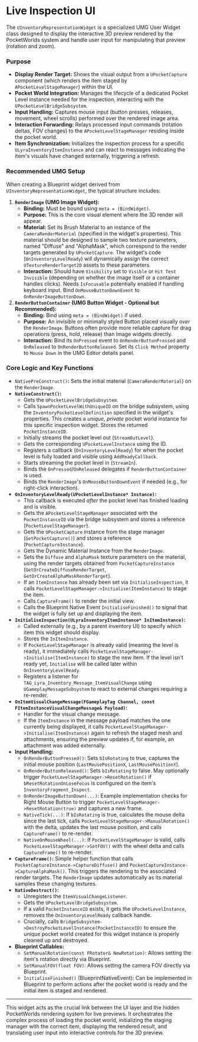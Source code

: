 # Live Inspection UI

The `UInventoryRepresentationWidget` is a specialized UMG User Widget class designed to display the interactive 3D preview rendered by the PocketWorlds system and handle user input for manipulating that preview (rotation and zoom).

### Purpose

* **Display Render Target:** Shows the visual output from a `UPocketCapture` component (which renders the item staged by `APocketLevelStageManager`) within the UI.
* **Pocket World Integration:** Manages the lifecycle of a dedicated Pocket Level instance needed for the inspection, interacting with the `UPocketLevelBridgeSubsystem`.
* **Input Handling:** Captures mouse input (button presses, releases, movement, wheel scrolls) performed over the rendered image area.
* **Interaction Forwarding:** Relays processed input commands (rotation deltas, FOV changes) to the `APocketLevelStageManager` residing inside the pocket world.
* **Item Synchronization:** Initializes the inspection process for a specific `ULyraInventoryItemInstance` and can react to messages indicating the item's visuals have changed externally, triggering a refresh.

### Recommended UMG Setup

When creating a Blueprint widget derived from `UInventoryRepresentationWidget`, the typical structure includes:

1. **`RenderImage` (UMG Image Widget):**
   * **Binding:** Must be bound using `meta = (BindWidget)`.
   * **Purpose:** This is the core visual element where the 3D render will appear.
   * **Material:** Set its Brush Material to an instance of the `CameraRenderMaterial` (specified in the widget's properties). This material should be designed to sample two texture parameters, named "Diffuse" and "AlphaMask", which correspond to the render targets generated by `UPocketCapture`. The widget's code (`OnInventoryLevelReady`) will dynamically assign the correct `UTextureRenderTarget2D` assets to these parameters.
   * **Interaction:** Should have `Visibility` set to `Visible` or `Hit Test Invisible` (depending on whether the image itself or a container handles clicks). Needs `IsFocusable` potentially enabled if handling keyboard input. Bind `OnMouseButtonDownEvent` to `OnRenderImageButtonDown`.
2. **`RenderButtonContainer` (UMG Button Widget - Optional but Recommended):**
   * **Binding:** Bind using `meta = (BindWidget)` if used.
   * **Purpose:** An invisible or minimally styled Button placed visually _over_ the `RenderImage`. Buttons often provide more reliable capture for drag operations (press, hold, release) than Image widgets directly.
   * **Interaction:** Bind its `OnPressed` event to `OnRenderButtonPressed` and `OnReleased` to `OnRenderButtonReleased`. Set its `Click Method` property to `Mouse Down` in the UMG Editor details panel.

### Core Logic and Key Functions

* `NativePreConstruct()`**:** Sets the initial material (`CameraRenderMaterial`) on the `RenderImage`.
* **`NativeConstruct()`:**
  * Gets the `UPocketLevelBridgeSubsystem`.
  * Calls `SpawnPocketLevelWithUniqueID` on the bridge subsystem, using the `InventoryPocketLevelDefinition` specified in the widget's properties. This creates a _unique, private_ pocket world instance for this specific inspection widget. Stores the returned `PocketInstanceID`.
  * Initially streams the pocket level out (`StreamOutLevel`).
  * Gets the corresponding `UPocketLevelInstance` using the ID.
  * Registers a callback (`OnInventoryLevelReady`) for when the pocket level is fully loaded and visible using `AddReadyCallback`.
  * Starts streaming the pocket level in (`StreamIn`).
  * Binds the `OnPressed`/`OnReleased` delegates if `RenderButtonContainer` is used.
  * Binds the `RenderImage`'s `OnMouseButtonDownEvent` if needed (e.g., for right-click interaction).
* **`OnInventoryLevelReady(UPocketLevelInstance* Instance)`:**
  * This callback is executed _after_ the pocket level has finished loading and is visible.
  * Gets the `APocketLevelStageManager` associated with the `PocketInstanceID` via the bridge subsystem and stores a reference (`PocketLevelStageManager`).
  * Gets the `UPocketCapture` instance from the stage manager (`GetPocketCapture()`) and stores a reference (`PocketCaptureInstance`).
  * Gets the Dynamic Material Instance from the `RenderImage`.
  * Sets the `Diffuse` and `AlphaMask` texture parameters on the material, using the render targets obtained from `PocketCaptureInstance` (`GetOrCreateDiffuseRenderTarget`, `GetOrCreateAlphaMaskRenderTarget`).
  * If an `ItemInstance` has already been set via `InitialiseInspection`, it calls `PocketLevelStageManager->Initialise(ItemInstance)` to stage the item.
  * Calls `CaptureFrame()` to render the initial view.
  * Calls the Blueprint Native Event `InitialiseFinished()` to signal that the widget is fully set up and displaying the item.
* **`InitialiseInspection(ULyraInventoryItemInstance* InItemInstance)`:**
  * Called externally (e.g., by a parent inventory UI) to specify which item this widget should display.
  * Stores the `InItemInstance`.
  * If `PocketLevelStageManager` is already valid (meaning the level is ready), it immediately calls `PocketLevelStageManager->Initialise(ItemInstance)` to stage the new item. If the level isn't ready yet, `Initialise` will be called later within `OnInventoryLevelReady`.
  * Registers a listener for `TAG_Lyra_Inventory_Message_ItemVisualChange` using `UGameplayMessageSubsystem` to react to external changes requiring a re-render.
* **`OnItemVisualChangeMessage(FGameplayTag Channel, const FItemInstanceVisualChangeMessage& Payload)`:**
  * Handler for the visual change message.
  * If the `ItemInstance` in the message payload matches the one currently being displayed, it calls `PocketLevelStageManager->Initialise(ItemInstance)` again to refresh the staged mesh and attachments, ensuring the preview updates if, for example, an attachment was added externally.
* **Input Handling:**
  * `OnRenderButtonPressed()`: Sets `bIsRotating` to true, captures the initial mouse position (`LastMousePositionX`, `LastMousePositionY`).
  * `OnRenderButtonReleased()`: Sets `bIsRotating` to false. May optionally trigger `PocketLevelStageManager->ResetRotation()` if `bResetRotationOnLoseFocus` is configured on the item's `InventoryFragment_Inspect`.
  * `OnRenderImageButtonDown(...)`: Example implementation checks for Right Mouse Button to trigger `PocketLevelStageManager->ResetRotation(true)` and captures a new frame.
  * `NativeTick(...)`: If `bIsRotating` is true, calculates the mouse delta since the last tick, calls `PocketLevelStageManager->ManualRotation()` with the delta, updates the last mouse position, and calls `CaptureFrame()` to re-render.
  * `NativeOnMouseWheel(...)`: If `PocketLevelStageManager` is valid, calls `PocketLevelStageManager->SetFOV()` with the wheel delta and calls `CaptureFrame()` to re-render.
* **`CaptureFrame()`:** Simple helper function that calls `PocketCaptureInstance->CaptureDiffuse()` and `PocketCaptureInstance->CaptureAlphaMask()`. This triggers the rendering to the associated render targets. The `RenderImage` updates automatically as its material samples these changing textures.
* **`NativeDestruct()`:**
  * Unregisters the `ItemVisualChangeListener`.
  * Gets the `UPocketLevelBridgeSubsystem`.
  * If a valid `PocketInstanceID` exists, it gets the `UPocketLevelInstance`, removes the `OnInventoryLevelReady` callback handle.
  * Crucially, calls `BridgeSubsystem->DestroyPocketLevelInstance(PocketInstanceID)` to ensure the unique pocket world created for this widget instance is properly cleaned up and destroyed.
* **Blueprint Callables:**
  * `SetManualRotation(const FRotator& NewRotation)`: Allows setting the item's rotation directly via Blueprint.
  * `SetManualFOV(float FOV)`: Allows setting the camera FOV directly via Blueprint.
  * `InitialiseFinished()` (BlueprintNativeEvent): Can be implemented in Blueprint to perform actions after the pocket world is ready and the initial item is staged and rendered.

***

This widget acts as the crucial link between the UI layer and the hidden PocketWorlds rendering system for live previews. It orchestrates the complex process of loading the pocket world, initializing the staging manager with the correct item, displaying the rendered result, and translating user input into interactive controls for the 3D preview.
